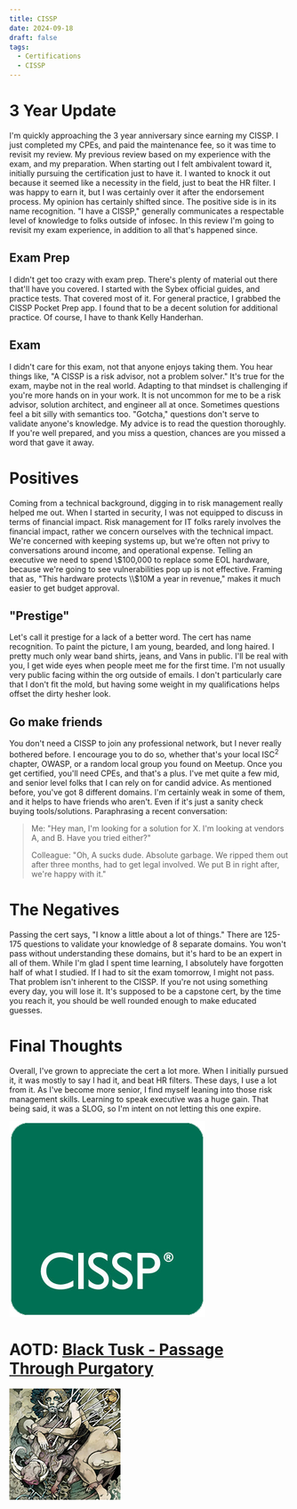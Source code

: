 ```yaml
---
title: CISSP
date: 2024-09-18
draft: false
tags:
  - Certifications
  - CISSP
---
```

# 3 Year Update  
I'm quickly approaching the 3 year anniversary since earning my CISSP. I just completed my CPEs, and paid the maintenance fee, so it was time to revisit my review. My previous review based on my experience with the exam, and my preparation. When starting out I felt ambivalent toward it, initially pursuing the certification just to have it. I wanted to knock it out because it seemed like a necessity in the field, just to beat the HR filter. I was happy to earn it, but I was certainly over it after the endorsement process. My opinion has certainly shifted since. The positive side is in its name recognition. "I have a CISSP," generally communicates a respectable level of knowledge to folks outside of infosec. In this review I'm going to revisit my exam experience, in addition to all that's happened since.
## Exam Prep  
I didn't get too crazy with exam prep. There's plenty of material out there that'll have you covered. I started with the Sybex official guides, and practice tests. That covered most of it. For general practice, I grabbed the CISSP Pocket Prep app. I found that to be a decent solution for additional practice. Of course, I have to thank Kelly Handerhan. 
## Exam  
I didn't care for this exam, not that anyone enjoys taking them. You hear things like, "A CISSP is a risk advisor, not a problem solver." It's true for the exam, maybe not in the real world. Adapting to that mindset is challenging if you're more hands on in your work. It is not uncommon for me to be a risk advisor, solution architect, and engineer all at once. Sometimes questions feel a bit silly with semantics too. "Gotcha," questions don't serve to validate anyone's knowledge. My advice is to read the question thoroughly. If you're well prepared, and you miss a question, chances are you missed a word that gave it away.
# Positives
Coming from a technical background, digging in to risk management really helped me out. When I started in security, I was not equipped to discuss in terms of financial impact.  Risk management for IT folks rarely involves the financial impact, rather we concern ourselves with the technical impact. We're concerned with keeping systems up, but we're often not privy to conversations around income, and operational expense. Telling an executive we need to spend \\$100,000 to replace some EOL hardware, because we're going to see vulnerabilities pop up is not effective. Framing that as, "This hardware protects \\$10M a year in revenue," makes it much easier to get budget approval.

## "Prestige"
Let's call it prestige for a lack of a better word. The cert has name recognition. To paint the picture, I am young, bearded, and long haired. I pretty much only wear band shirts, jeans, and Vans in public. I'll be real with you, I get wide eyes when people meet me for the first time. I'm not usually very public facing within the org outside of emails. I don't particularly care that I don't fit the mold, but having some weight in my qualifications helps offset the dirty hesher look. 
## Go make friends
You don't need a CISSP to join any professional network, but I never really bothered before. I encourage you to do so, whether that's your local ISC<sup>2</sup> chapter, OWASP, or a random local group you found on Meetup. Once you get certified, you'll need CPEs, and that's a plus. I've met quite a few mid, and senior level folks that I can rely on for candid advice. As mentioned before, you've got 8 different domains. I'm certainly weak in some of them, and it helps to have friends who aren't. Even if it's just a sanity check buying tools/solutions. Paraphrasing a recent conversation:  

>Me: "Hey man, I'm looking for a solution for X. I'm looking at vendors A, and B. Have you tried either?"  
>
>Colleague: "Oh, A sucks dude. Absolute garbage. We ripped them out after three months, had to get legal involved. We put B in right after, we're happy with it."  

# The Negatives

Passing the cert says, "I know a little about a lot of things." There are 125-175 questions to validate your knowledge of 8 separate domains. You won't pass without understanding these domains, but it's hard to be an expert in all of them. While I'm glad I spent time learning, I absolutely have forgotten half of what I studied. If I had to sit the exam tomorrow, I might not pass. That problem isn't inherent to the CISSP. If you're not using something every day, you will lose it. It's supposed to be a capstone cert, by the time you reach it, you should be well rounded enough to make educated guesses.

# Final Thoughts
Overall, I've grown to appreciate the cert a lot more. When I initially pursued it, it was mostly to say I had it, and beat HR filters. These days, I use a lot from it. As I've become more senior, I find myself leaning into those risk management skills. Learning to speak executive was a huge gain. That being said, it was a SLOG, so I'm intent on not letting this one expire.

![](/images/2be75e2a8fa4240fb4dd3c4eb0292187_MD5.png)


# AOTD: [Black Tusk - Passage Through Purgatory](https://open.spotify.com/album/428qWGzGNkB5Ch3PR0b5Jq?si=9hca7KnkTyymsI3f-xwvbw)

![](/images/705746ec9ddcf22d67db69240636acae_MD5.jpg)